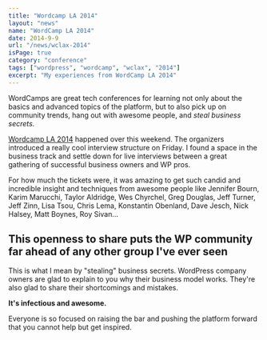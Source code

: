```yaml
---
title: "Wordcamp LA 2014"
layout: "news"
name: "WordCamp LA 2014"
date: 2014-9-9
url: "/news/wclax-2014"
isPage: true
category: "conference"
tags: ["wordpress", "wordcamp", "wclax", "2014"]
excerpt: "My experiences from WordCamp LA 2014"
---
```


WordCamps are great tech conferences for learning not only about the basics and advanced topics of the platform, but to also pick up on community trends, hang out with awesome people, and *steal business secrets.*

[Wordcamp LA 2014](2014.la.wordcamp.org) happened over this weekend. The organizers introduced a really cool
interview structure on Friday. I found a space in the business track and settle down for live interviews between a great gathering of successful business owners and WP pros.

For how much the tickets were, it was amazing to get such candid and incredible insight and techniques from awesome people like Jennifer Bourn, Karim Marucchi, Taylor Aldridge, Wes Chyrchel, Greg Douglas, Jeff Turner, Jeff Zinn, Lisa Tsou, Chris Lema, Konstantin Obenland, Dave Jesch, Nick Halsey, Matt Boynes, Roy Sivan...

## This openness to share puts the WP community far ahead of any other group I've ever seen

This is what I mean by "stealing" business secrets. WordPress company owners are glad to explain to you why their business model works. They're also glad to share their shortcomings and mistakes. 

**It's infectious and awesome.**

Everyone is so focused on raising the bar and pushing the platform forward that you cannot help but get inspired.

